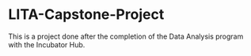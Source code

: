 # LITA-Capstone-Project
This is a project done after the completion of the Data Analysis program with the Incubator Hub.
